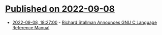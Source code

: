 # [Published on 2022-09-08](index.md)

* [2022-09-08, 18:27:00](https://soylentnews.org/article.pl?sid=22/09/07/1818251&from=rss) - [Richard Stallman Announces GNU C Language Reference Manual](https://soylentnews.org/article.pl?sid=22/09/07/1818251&from=rss)
